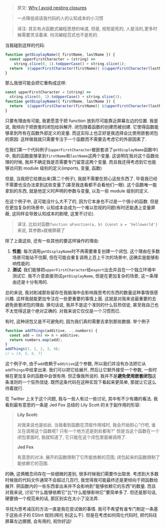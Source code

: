 > 原文: [Why I avoid nesting closures](https://kentcdodds.com/blog/why-i-avoid-nesting-closures)

> 一点降低阅读我代码的人的认知成本的小习惯

> 译注: 其实有点函数式编程思想的味道, 但是, 规矩是死的, 人是活的,更多时候需要灵活着来. 何况编程范式也不是死的.

当我碰到这样的代码:

```javascript
function getDisplayName({ firstName, lastName }) {
  const upperFirstCharacter = (string) =>
    string.slice(0, 1).toUpperCase() + string.slice(1);
  return `${upperFirstCharacter(firstName)} ${upperFirstCharacter(lastName)}`;
}
```

那么我很可能会把它重构成这样:

```javascript
const upperFirstCharacter = (string) =>
  string.slice(0, 1).toUpperCase() + string.slice(1);
function getDisplayName({ firstName, lastName }) {
  return `${upperFirstCharacter(firstName)} ${upperFirstCharacter(lastName)}`;
}
```

只要有理由有可能, 我更愿意于把 function 放到尽可能靠近屏幕左边的位置. 我是说, 我倾向于把嵌套的闭包给拆解开. 闭包随着函数的创建而被创建. 它使得函数能够拿到所有在函数外部定义的变量. 而这实际上也正好是我选择会比使用嵌套闭包的原因: 这样做我就只需要专注于一个函数而不需要去考虑它的外部因素了.

在我们第一个代码例子(`upperFirstCharacter`被嵌套进了`getDisplayName`函数中)中, 我的函数能够拿到`firstName`和`lastName`这两个变量. 这说明在我对这个函数处理的时候, 我并不确定我是否需要专门留意这两个变量. 而且我还得考虑到它也能够访问到 module 级别的定义(imports, 变量, 函数)

但是, 当我把它给挪出来(第二个例子), 我就不需要在担心这些东西了. 毕竟我已经不需要也没办法拿到这些变量了(甚至我连看都不会看他们一眼). 这个函数唯一能拿到的东西, 就是他定义时声明的参数与变量, 以及一些 module 级别的定义.

在这个例子中, 这可能没什么大不了的, 因为它本身也不过是一个很小的函数. 但是在更加复杂的场景中, 认知成本会成为一个难以忽视的问题(有时还能遇上变量屏蔽, 这同样会导致认知成本的剧增, 这里不讨论).

> 译注. 比如对函数`function aFunction(a, b) {const a = 'helloworld'}`来说, 其参数`a`就被屏蔽了

除了上面这些, 还有一些其他的要这样操作的理由:

1. **性能**: 每次调用`getDisplayName`时不再需要重复创建一个闭包. 这个理由在多数场景可能站不住脚, 但在可能会重复调用上百上千次的场景中, 这确实是能够影响性能的.
2. **测试**: 我们能够把`upperFirstCharacter`给`export`出去并且在一个独立环境中测试它. 我不介意直接测试`getDisplayName`, 但是在更加复杂的场景, 这一条理由还是十分有用的.

总的来说, 我对削减那些留存在我脑海中会影响我思考的东西的数量这种事情很感兴趣. 这样我就能更加专注在一些更重要的事情上面. 这就是对我来说最重要的去避免嵌套闭包的理由. 换句话说, 我并不是这个准则的什么狂热信徒, 甚至我自己也不太觉得这是个绝对正确的. 对我来说它仅仅是一个习惯而已.

有时, 这种闭包又是不可避免的, 因为我们真的需要去拿到那些数据. 举个例子

```javascript
function addThings(additive, ...numbers) {
  const add = (n) => n + additive;
  return numbers.map(add);
}
addThings(3, 1, 2, 3, 4);
// ↳ [4, 5, 6, 7]
```

这个例子中, 由于`add`依赖于`additive`这个参数, 所以我们并没有办法把它从`addThings`中给拿出来. 我们可以把它给展开, 然后让它额外接受一个参数, 一些时候在更加复杂的函数中会很有用. 但正像我所说的. 我并不是**避免使用嵌套闭包**这条准则的一个狂热信徒. 既然这条代码在这种实现下看起来更简单, 那就让它这么待着就行.

在 Twitter 上关于这个问题, 我与一些人有过一些讨论, 其中有不少有趣的看法. 我看到最有意思的一条是 Jed Fox 总结的 Lily Scott 的关于副作用的形容:

> **Lily Scott:**
>
> 对我来说也是如此. 当我看到函数在顶层作用域时, 我会开始担心"行吧, 谁又在调用这个函数呢? 只有一个地方还是到处都有?" 但是当这个函数在一个闭包里面时, 我就知道了, 它只能在这个闭包里面被调用了.
>
> **Jed Fox**
>
> 有意思的对决. 展开的函数限制了它所能依赖的范围; 闭包起来的函数限制了能依赖它的范围.

的确, 这俩概念间存在一些细微的差别, 很多时候我们需要作出取舍. 考虑到大多数时候我的代码文件通常不会超过几百行, 我觉得我可能最终还是更倾向于把函数给展开. 把函数内的一些东西拿出来并不会影响到"能够依赖它的东西"的数量. 而且对我来说, 讨论"什么能够依赖它"比"什么能够影响它"要简单多了. 但还是那句话, 硬要搞一个规范来的话, 那区别实在太小了没法弄.

寻找为思考减压的方法一直是我在尝试做的事情. 我可不希望有谁专门制定一条基于这些点子的 ESlint 规则(拜托 别这么干). 但是在考虑如何简化代码时, 把代码往屏幕左边挪挪, 会有用的, 祝你好运!
